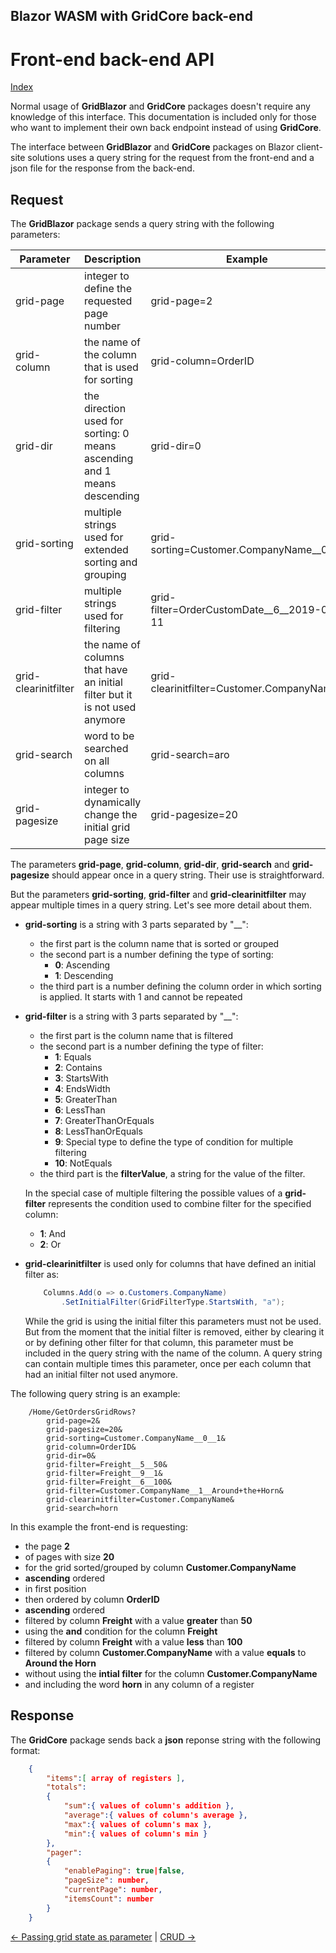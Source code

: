 ## Blazor WASM with GridCore back-end

# Front-end back-end API

[Index](Documentation.md)

Normal usage of  **GridBlazor** and **GridCore** packages doesn't require any knowledge of this interface. This documentation is included only for those who want to implement their own back endpoint instead of using **GridCore**. 

The interface between **GridBlazor** and **GridCore** packages on Blazor client-site solutions uses a query string for the request from the front-end and a json file for the response from the back-end.

## Request

The **GridBlazor** package sends a query string with the following parameters:

Parameter | Description | Example
--------- | ----------- | -------
grid-page | integer to define the requested page number | grid-page=2
grid-column | the name of the column that is used for sorting | grid-column=OrderID
grid-dir | the direction used for sorting: 0 means ascending and 1 means descending | grid-dir=0
grid-sorting | multiple strings used for extended sorting and grouping | grid-sorting=Customer.CompanyName__0__1
grid-filter | multiple strings used for filtering  | grid-filter=OrderCustomDate__6__2019-06-11
grid-clearinitfilter | the name of columns that have an initial filter but it is not used anymore | grid-clearinitfilter=Customer.CompanyName
grid-search | word to be searched on all columns | grid-search=aro
grid-pagesize | integer to dynamically change the initial grid page size | grid-pagesize=20

The parameters **grid-page**, **grid-column**, **grid-dir**, **grid-search** and **grid-pagesize** should appear once in a query string. Their use is straightforward.

But the parameters **grid-sorting**, **grid-filter** and **grid-clearinitfilter** may appear multiple times in a query string. Let's see more detail about them.

* **grid-sorting** is a string with 3 parts separated by "__":
    * the first part is the column name that is sorted or grouped
    * the second part is a number defining the type of sorting:
        * **0**: Ascending
        * **1**: Descending
    * the third part is a number defining the column order in which sorting is applied. It starts with 1 and cannot be repeated

* **grid-filter** is a string with 3 parts separated by "__":
    * the first part is the column name that is filtered
    * the second part is a number defining the type of filter:
        * **1**: Equals
        * **2**: Contains
        * **3**: StartsWith
        * **4**: EndsWidth
        * **5**: GreaterThan
        * **6**: LessThan
        * **7**: GreaterThanOrEquals
        * **8**: LessThanOrEquals
        * **9**: Special type to define the type of condition for multiple filtering
        * **10**: NotEquals
    * the third part is  the **filterValue**, a string for the value of the filter. 

    In the special case of multiple filtering the possible values of a **grid-filter** represents the condition used to combine filter for the specified column:
    * **1**: And
    * **2**: Or

* **grid-clearinitfilter** is used only for columns that have defined an initial filter as:
    
    ```c#
        Columns.Add(o => o.Customers.CompanyName)
            .SetInitialFilter(GridFilterType.StartsWith, "a");
    ```
    While the grid is using the initial filter this parameters must not be used. But from the moment that the initial filter is removed, either by clearing it or by defining other filter for that column, this parameter must be included in the query string with the name of the column.
    A query string can contain multiple times this parameter, once per each column that had an initial filter not used anymore.
    
The following query string is an example:

```url
    /Home/GetOrdersGridRows?
        grid-page=2&
        grid-pagesize=20&
        grid-sorting=Customer.CompanyName__0__1&
        grid-column=OrderID&
        grid-dir=0&
        grid-filter=Freight__5__50&
        grid-filter=Freight__9__1&
        grid-filter=Freight__6__100&
        grid-filter=Customer.CompanyName__1__Around+the+Horn&
        grid-clearinitfilter=Customer.CompanyName&
        grid-search=horn
```
In this example the front-end is requesting:
* the page **2**
* of pages with size **20**
* for the grid sorted/grouped by column **Customer.CompanyName**
* **ascending** ordered
* in first position
* then ordered by column **OrderID**
* **ascending** ordered
* filtered by column **Freight** with a value **greater** than **50**
* using the **and** condition for the column **Freight**
* filtered by column **Freight** with a value **less** than **100**
* filtered by column **Customer.CompanyName** with a value **equals** to **Around the Horn**
* without using the **intial filter** for the column **Customer.CompanyName**
* and including the word **horn** in any column of a register

## Response

The **GridCore** package sends back a **json** reponse string with the following format:

```json
    {
        "items":[ array of registers ],
        "totals":
        {
            "sum":{ values of column's addition },
            "average":{ values of column's average },
            "max":{ values of column's max },
            "min":{ values of column's min }
        },
        "pager":
        {
            "enablePaging": true|false,
            "pageSize": number,
            "currentPage": number,
            "itemsCount": number
        }
    }
```

[<- Passing grid state as parameter](Passing_grid_state_as_parameter.md) | [CRUD ->](Crud.md)